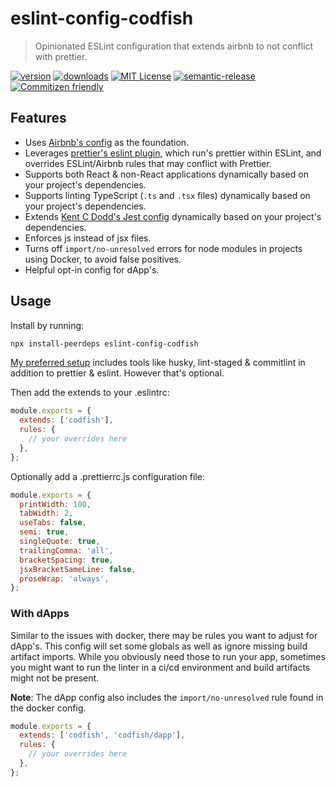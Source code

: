 # eslint-config-codfish

> Opinionated ESLint configuration that extends airbnb to not conflict with prettier.

[![version](https://img.shields.io/npm/v/eslint-config-codfish.svg)](http://npm.im/eslint-config-codfish)
[![downloads](https://img.shields.io/npm/dm/eslint-config-codfish.svg)](http://npm-stat.com/charts.html?package=eslint-config-codfish&from=2015-08-01)
[![MIT License](https://img.shields.io/npm/l/eslint-config-codfish.svg)](http://opensource.org/licenses/MIT)
[![semantic-release](https://img.shields.io/badge/%20%20%F0%9F%93%A6%F0%9F%9A%80-semantic--release-e10079.svg)](https://github.com/semantic-release/semantic-release)
[![Commitizen friendly](https://img.shields.io/badge/commitizen-friendly-brightgreen.svg)](http://commitizen.github.io/cz-cli/)

## Features

- Uses [Airbnb's config](https://github.com/airbnb/javascript/tree/master/packages) as the
  foundation.
- Leverages [prettier's eslint plugin](https://github.com/prettier/eslint-plugin-prettier), which
  run's prettier within ESLint, and overrides ESLint/Airbnb rules that may conflict with Prettier.
- Supports both React & non-React applications dynamically based on your project's dependencies.
- Supports linting TypeScript (`.ts` and `.tsx` files) dynamically based on your project's
  dependencies.
- Extends
  [Kent C Dodd's Jest config](https://github.com/kentcdodds/eslint-config-kentcdodds/blob/main/jest.js)
  dynamically based on your project's dependencies.
- Enforces js instead of jsx files.
- Turns off `import/no-unresolved` errors for node modules in projects using Docker, to avoid false
  positives.
- Helpful opt-in config for dApp's.

## Usage

Install by running:

```sh
npx install-peerdeps eslint-config-codfish
```

[My preferred setup](https://gist.github.com/codfish/91ef26f3a56a5c5ca0912aa8c0c5c020) includes
tools like husky, lint-staged & commitlint in addition to prettier & eslint. However that's
optional.

Then add the extends to your .eslintrc:

```js
module.exports = {
  extends: ['codfish'],
  rules: {
    // your overrides here
  },
};
```

Optionally add a .prettierrc.js configuration file:

```js
module.exports = {
  printWidth: 100,
  tabWidth: 2,
  useTabs: false,
  semi: true,
  singleQuote: true,
  trailingComma: 'all',
  bracketSpacing: true,
  jsxBracketSameLine: false,
  proseWrap: 'always',
};
```

### With dApps

Similar to the issues with docker, there may be rules you want to adjust for dApp's. This config
will set some globals as well as ignore missing build artifact imports. While you obviously need
those to run your app, sometimes you might want to run the linter in a ci/cd environment and build
artifacts might not be present.

**Note**: The dApp config also includes the `import/no-unresolved` rule found in the docker config.

```js
module.exports = {
  extends: ['codfish', 'codfish/dapp'],
  rules: {
    // your overrides here
  },
};
```
